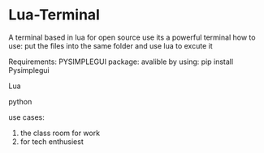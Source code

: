 # Lua-Terminal
A terminal based in lua for open source use
its a powerful terminal
how to use:
put the files into the same folder and use lua to excute it

Requirements:
PYSIMPLEGUI package: avalible by using: pip install Pysimplegui


Lua


python

use cases:
1. the class room for work
2. for tech enthusiest

